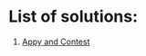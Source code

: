 # List of solutions:

1. [Appy and Contest](https://github.com/SanjampreetSingh/PP/tree/master/CodeChef/Mathematics%20Code/Appy%20and%20Contest/)
